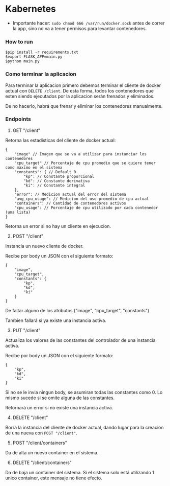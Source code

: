# Kabernetes

- Importante hacer: `sudo chmod 666 /var/run/docker.sock` antes de correr la app, sino no va a tener permisos para levantar contenedores.

### How to run

```
$pip install -r requirements.txt
$export FLASK_APP=main.py
$python main.py
```

### Como terminar la aplicacion

Para terminar la aplicacion primero debemos terminar el cliente de docker actual con `DELETE /client`. De esta forma, todos los contenedores que esten siendo ejecutados por la aplicacion serán frenados y eliminados.

De no hacerlo, habrá que frenar y eliminar los contenedores manualmente.


### Endpoints

1. GET "/client"

Retorna las estadisticas del cliente de docker actual:

```
{
    "image" // Imagen que se va a utilizar para instanciar los contenedores 
    "cpu_target" // Porcentaje de cpu promedio que se quiere tener como maximo en el sistema 
    "constants": { // Default 0
        "kp": // Constante proporcional 
        "kd": // Constante derivativa
        "ki": // Constante integral
    },
    "error": // Medicion actual del error del sistema
    "avg_cpu_usage": // Medicion del uso promedio de cpu actual
    "containers": // Cantidad de contenedores activos
    "cpu_usage": // Porcentaje de cpu utilizado por cada contenedor (una lista)
}
```

Retorna un error si no hay un cliente en ejecucion.

2. POST "/client"

Instancia un nuevo cliente de docker.

Recibe por body un JSON con el siguiente formato:
```
{
    "image",
    "cpu_target",
    "constants": {
        "kp",
        "kd",
        "ki"
    }
}
```

De faltar alguno de los atributos ("image", "cpu_target", "constants")

Tambien fallará si ya existe una instancia activa.

3. PUT "/client"

Actualiza los valores de las constantes del controlador de una instancia activa.

Recibe por body un JSON con el siguiente formato:
```
{
    "kp",
    "kd",
    "ki"
}
```

Si no se le invia ningun body, se asumiran todas las constantes como 0. Lo mismo sucede si se omite alguna de las constantes.

Retornará un error si no existe una instancia activa.

4. DELETE "/client"

Borra la instancia del cliente de docker actual, dando lugar para la creacion de una nueva con `POST "/client"`.


5. POST "/client/containers"

Da de alta un nuevo container en el sistema.


6. DELETE "/client/containers"

Da de baja un container del sistema. 
Si el sistema solo está utilizando 1 unico container, este mensaje no tiene efecto.

